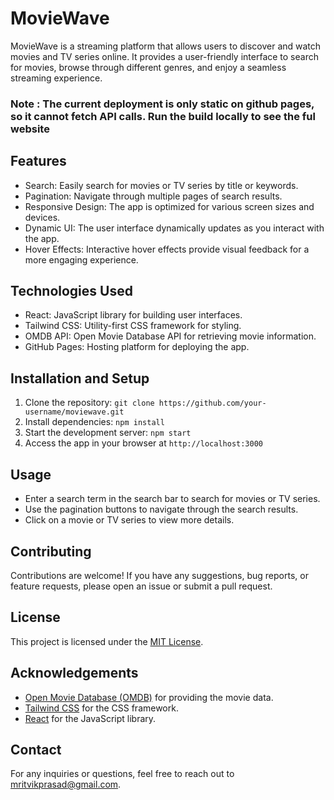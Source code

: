 # MovieWave

MovieWave is a streaming platform that allows users to discover and watch movies and TV series online. It provides a user-friendly interface to search for movies, browse through different genres, and enjoy a seamless streaming experience.

### **Note : The current deployment is only static on github pages, so it cannot fetch API calls. Run the build locally to see the ful website**

## Features

- Search: Easily search for movies or TV series by title or keywords.
- Pagination: Navigate through multiple pages of search results.
- Responsive Design: The app is optimized for various screen sizes and devices.
- Dynamic UI: The user interface dynamically updates as you interact with the app.
- Hover Effects: Interactive hover effects provide visual feedback for a more engaging experience.

## Technologies Used

- React: JavaScript library for building user interfaces.
- Tailwind CSS: Utility-first CSS framework for styling.
- OMDB API: Open Movie Database API for retrieving movie information.
- GitHub Pages: Hosting platform for deploying the app.

## Installation and Setup

1. Clone the repository: `git clone https://github.com/your-username/moviewave.git`
2. Install dependencies: `npm install`
3. Start the development server: `npm start`
4. Access the app in your browser at `http://localhost:3000`

## Usage

- Enter a search term in the search bar to search for movies or TV series.
- Use the pagination buttons to navigate through the search results.
- Click on a movie or TV series to view more details.

## Contributing

Contributions are welcome! If you have any suggestions, bug reports, or feature requests, please open an issue or submit a pull request.

## License

This project is licensed under the [MIT License](LICENSE).

## Acknowledgements

- [Open Movie Database (OMDB)](https://www.omdbapi.com) for providing the movie data.
- [Tailwind CSS](https://tailwindcss.com) for the CSS framework.
- [React](https://reactjs.org) for the JavaScript library.

## Contact

For any inquiries or questions, feel free to reach out to [mritvikprasad@gmail.com](mailto:mritvikprasad@gmail.com).

